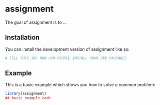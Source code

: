 
# assignment

<!-- badges: start -->
<!-- badges: end -->

The goal of assignment is to ...

## Installation

You can install the development version of assignment like so:

``` r
# FILL THIS IN! HOW CAN PEOPLE INSTALL YOUR DEV PACKAGE?
```

## Example

This is a basic example which shows you how to solve a common problem:

``` r
library(assignment)
## basic example code
```

